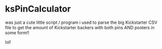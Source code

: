 # ksPinCalculator

was just a cute little script / program i used to parse the big Kickstarter CSV file to get the amount of 
Kickstarter backers with both pins AND posters in some form!!

lol!
